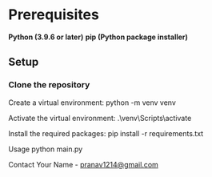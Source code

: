 # Prerequisites
**Python (3.9.6 or later)**
**pip (Python package installer)**

## Setup

### Clone the repository

Create a virtual environment:
python -m venv venv

Activate the virtual environment:
.\venv\Scripts\activate

Install the required packages:
pip install -r requirements.txt

Usage
python main.py

Contact
Your Name - pranav1214@gmail.com
